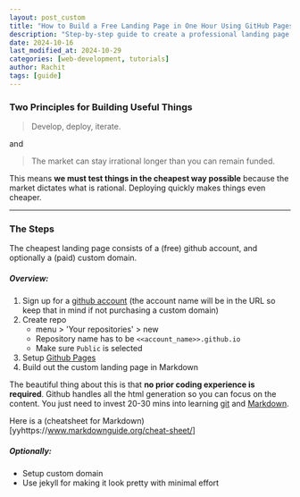 ```yaml
---
layout: post_custom
title: "How to Build a Free Landing Page in One Hour Using GitHub Pages"
description: "Step-by-step guide to create a professional landing page using GitHub Pages and Markdown. Perfect for beginners with no coding experience required."
date: 2024-10-16
last_modified_at: 2024-10-29
categories: [web-development, tutorials]
author: Rachit 
tags: [guide]
---
```


### Two Principles for Building Useful Things
> Develop, deploy, iterate. 

and 

> The market can stay irrational longer than you can remain funded. 


This means **we must test things in the cheapest way possible** because the market dictates what is rational. Deploying quickly makes things even cheaper. 

---

### The Steps

The cheapest landing page consists of a (free) github account, and optionally a (paid) custom domain.

##### Overview: 

1. Sign up for a [github account](https://github.com/signup/) (the account name will be in the URL so keep that in mind if not purchasing a custom domain)
2. Create repo 
    - menu > 'Your repositories' > new
    - Repository name has to be `<<account_name>>.github.io`
    - Make sure `Public` is selected 
3. Setup [Github Pages](https://docs.github.com/en/pages/getting-started-with-github-pages/creating-a-github-pages-site#creating-your-site) 
4. Build out the custom landing page in Markdown 

The beautiful thing about this is that **no prior coding experience is required**. Github handles all the html generation so you can focus on the content. You just need to invest 20-30 mins into learning [git](https://wizardzines.com/git-cheat-sheet.pdf) and [Markdown](https://www.markdownguide.org/cheat-sheet/). 

Here is a (cheatsheet for Markdown)[yyhttps://www.markdownguide.org/cheat-sheet/]

##### Optionally:

- Setup custom domain 
- Use jekyll for making it look pretty with minimal effort 